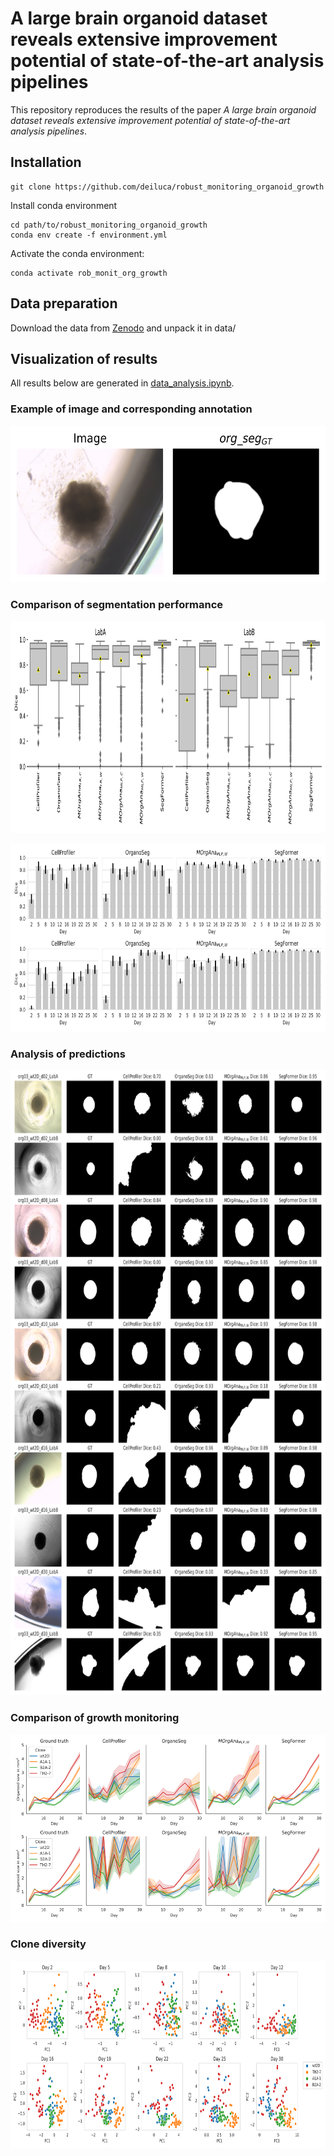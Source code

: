 # A large brain organoid dataset reveals extensive improvement potential of state-of-the-art analysis pipelines

This repository reproduces the results of the paper *A large brain organoid dataset reveals extensive improvement potential of state-of-the-art analysis pipelines*.

## Installation
```
git clone https://github.com/deiluca/robust_monitoring_organoid_growth
```
Install conda environment
```
cd path/to/robust_monitoring_organoid_growth
conda env create -f environment.yml
```

Activate the conda environment:

```
conda activate rob_monit_org_growth
```

## Data preparation

Download the data from [Zenodo](https://zenodo.org/deposit/7836864) and unpack it in data/

## Visualization of results


All results below are generated in [data_analysis.ipynb](data_analysis.ipynb).

### Example of image and corresponding annotation

<img src='plots/example_gt_segmentation.svg'
     alt="Markdown Monster icon"
     style="float: center; margin-right: 10px; height:250px" />

### Comparison of segmentation performance

<img src='plots/dice_score_distribution.svg'
     style="float: center; margin-right: 10px; height:340px" />

<img src='plots/dice_scores_per_day.svg'
     style="float: center; margin-right: 10px; height:300px" />

### Analysis of predictions

<img src='plots/qualitative_comparison_org3_days_2_8_10_16_30.svg'
     style="float: center; margin-right: 10px; height:1000px" />

### Comparison of growth monitoring

<img src='plots/org_sizes_both_labs_distinct_mm2.svg'
     alt="Markdown Monster icon"
     style="float: center; margin-right: 10px; height:300px" />

### Clone diversity

<img src='plots/clone_similarity.svg'
     alt="Markdown Monster icon"
     style="float: center; margin-right: 10px; height:300px" />
